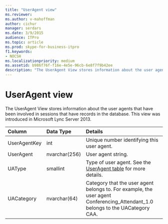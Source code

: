 ```yaml
---
title: "UserAgent view"
ms.reviewer: 
ms.author: v-mahoffman
author: cichur
manager: serdars
ms.date: 3/9/2015
audience: ITPro
ms.topic: article
ms.prod: skype-for-business-itpro
f1.keywords:
- NOCSH
ms.localizationpriority: medium
ms.assetid: b986f76f-f16e-4e5e-96cb-6e8f7f9b42ee
description: "The UserAgent View stores information about the user agents that have been involved in sessions that have records in the database. This view was introduced in Microsoft Lync Server 2013."
---
```


# UserAgent view
 
The UserAgent View stores information about the user agents that have been involved in sessions that have records in the database. This view was introduced in Microsoft Lync Server 2013.
  
|**Column**|**Data Type**|**Details**|
|:-----|:-----|:-----|
|UserAgentKey  <br/> |int  <br/> |Unique number identifying this user agent.  <br/> |
|UserAgent  <br/> |nvarchar(256)  <br/> |User agent string.  <br/> |
|UAType  <br/> |smallint  <br/> |Type of user agent. See the [UserAgent table](useragent.md) for more details. <br/> |
|UACategory  <br/> |nvarchar(64)  <br/> |Category that the user agent belongs to. For example, the user agent Conferencing_Attendant_1.0 belongs to the UACategory CAA.  <br/> |
   

